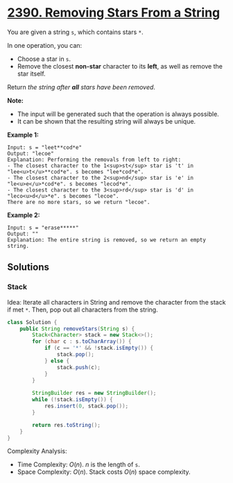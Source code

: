 # [2390. Removing Stars From a String](https://leetcode.com/problems/removing-stars-from-a-string/)

You are given a string `s`, which contains stars `*`.

In one operation, you can:

- Choose a star in `s`.
- Remove the closest **non-star** character to its **left**, as well as remove the star itself.

Return _the string after **all** stars have been removed_.

**Note:**

- The input will be generated such that the operation is always possible.
- It can be shown that the resulting string will always be unique.

**Example 1:**

```
Input: s = "leet**cod*e"
Output: "lecoe"
Explanation: Performing the removals from left to right:
- The closest character to the 1<sup>st</sup> star is 't' in "lee<u>t</u>**cod*e". s becomes "lee*cod*e".
- The closest character to the 2<sup>nd</sup> star is 'e' in "le<u>e</u>*cod*e". s becomes "lecod*e".
- The closest character to the 3<sup>rd</sup> star is 'd' in "leco<u>d</u>*e". s becomes "lecoe".
There are no more stars, so we return "lecoe".
```

**Example 2:**

```
Input: s = "erase*****"
Output: ""
Explanation: The entire string is removed, so we return an empty string.
```

## Solutions
### Stack

Idea: Iterate all characters in String and remove the character from the stack if met `*`. Then, pop out all characters from the string.

```java
class Solution {
    public String removeStars(String s) {
        Stack<Character> stack = new Stack<>();
        for (char c : s.toCharArray()) {
            if (c == '*' && !stack.isEmpty()) {
                stack.pop();
            } else {
                stack.push(c);
            }
        }
        
        StringBuilder res = new StringBuilder();
        while (!stack.isEmpty()) {
            res.insert(0, stack.pop());
        }

        return res.toString();
    }
}
```

Complexity Analysis:

- Time Complexity: $O(n)$. $n$ is the length of `s`.
- Space Complexity: $O(n)$. Stack costs $O(n)$ space complexity.
